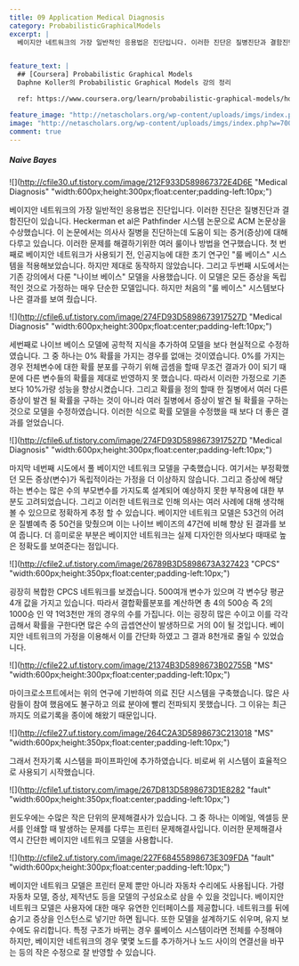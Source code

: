 ```yaml
---
title: 09 Application Medical Diagnosis
category: ProbabilisticGraphicalModels
excerpt: |
  베이지안 네트워크의 가장 일반적인 응용법은 진단입니다. 이러한 진단은 질병진단과 결함진단이 있습니다.


feature_text: |
  ## [Coursera] Probabilistic Graphical Models
  Daphne Koller의 Probabilistic Graphical Models 강의 정리

  ref: https://www.coursera.org/learn/probabilistic-graphical-models/home

feature_image: "http://netascholars.org/wp-content/uploads/imgs/index.php?w=700&src=http://netascholars.org/wp-content/uploads/2013/04/9780262258357-1024x512.jpg"
image: "http://netascholars.org/wp-content/uploads/imgs/index.php?w=700&src=http://netascholars.org/wp-content/uploads/2013/04/9780262258357-1024x512.jpg"
comment: true
---
```



##### Naive Bayes

![](http://cfile30.uf.tistory.com/image/212F933D589867372E4D6E "Medical Diagnosis" "width:600px;height:300px;float:center;padding-left:10px;")

베이지안 네트워크의 가장 일반적인 응용법은 진단입니다. 이러한 진단은 질병진단과 결함진단이 있습니다. Heckerman et al은 Pathfinder 시스템 논문으로 ACM 논문상을 수상했습니다. 이 논문에서는 의사사 질병을 진단하는데 도움이 되는 증거(증상)에 대해 다루고 있습니다. 이러한 문제를 해결하기위한 여러 룰이나 방법을 연구했습니다. 첫 번째로 베이지안 네트워크가 사용되기 전, 인공지능에 대한 초기 연구인 "룰 베이스" 시스템을 적용해보았습니다. 하지만 제대로 동작하지 않았습니다. 그리고 두번째 시도에서는 기존 강의에서 다룬 "나이브 베이스" 모델을 사용했습니다. 이 모델은 모든 증상을 독립적인 것으로 가정하는 매우 단순한 모델입니다. 하지만 처음의 "룰 베이스" 시스템보다 나은 결과를 보여 줬습니다.

![](http://cfile6.uf.tistory.com/image/274FD93D5898673917527D "Medical Diagnosis" "width:600px;height:300px;float:center;padding-left:10px;")

세번째로 나이브 베이스 모델에 공학적 지식을 추가하여 모델을 보다 현실적으로 수정하였습니다. 그 중 하나는 0% 확률을 가지는 경우를 없애는 것이였습니다. 0%를 가지는 경우 전체변수에 대한 확률 분포를 구하기 위해 곱셈을 할때 무조건 결과가 0이 되기 때문에 다른 변수들의 확률을 제대로 반영하지 못 했습니다. 따라서 이러한 가정으로 기존보다 10%가량 성능을 향상시켰습니다. 그리고 확률을 정의 할때 한 질병에서 여러 다른 증상이 발견 될 확률을 구하는 것이 아니라 여러 질병에서 증상이 발견 될 확률을 구하는 것으로 모델을 수정하였습니다. 이러한 식으로 확률 모델을 수정했을 때 보다 더 좋은 결과를 얻었습니다.

![](http://cfile6.uf.tistory.com/image/274FD93D5898673917527D "Medical Diagnosis" "width:600px;height:300px;float:center;padding-left:10px;")

마지막 네번째 시도에서 풀 베이지안 네트워크 모델을 구축했습니다. 여기서는 부정확했던 모든 증상(변수)가 독립적이라는 가정을 더 이상하지 않습니다. 그리고 증상에 해당하는 변수는 많은 수의 부모변수를 가지도록 설계되어 예상하지 못한 부작용에 대한 부분도 고려되었습니다. 그리고 이러한 네트워크로 인해 의사는 여러 사례에 대해 생각해 볼 수 있으므로 정확하게 추정 할 수 있습니다. 베이지안 네트워크 모델은 53건의 어려운 질별예측 중 50건을 맞췄으며 이는 나이브 베이즈의 47건에 비해 향상 된 결과를 보여 줍니다. 더 흥미로운 부분은 베이지안 네트워크는 실제 디자인한 의사보다 때때로 높은 정확도를 보여준다는 점입니다.   

![](http://cfile2.uf.tistory.com/image/26789B3D5898673A327423 "CPCS" "width:600px;height:350px;float:center;padding-left:10px;")

굉장히 복합한 CPCS 네트워크를 보겠습니다. 500여개 변수가 있으며 각 변수당 평균 4개 값을 가지고 있습니다. 따라서 결합확률분포를 계산하면 총 4의 500승 즉 2의 1000승 인 약 1억3천만 개의 경우의 수를 가집니다. 이는 굉장히 많은 수이고 이를 각각 곱해서 확률을 구한다면 많은 수의 곱셉연산이 발생하므로 거의 0이 될 것입니다. 베이지안 네트워크의 가정을 이용해서 이를 간단화 하였고 그 결과 8천개로 줄일 수 있었습니다.    

![](http://cfile22.uf.tistory.com/image/21374B3D5898673B02755B "MS" "width:600px;height:300px;float:center;padding-left:10px;")

마이크로소프트에서는 위의 연구에 기반하여 의료 진단 시스템을 구축했습니다. 많은 사람들이 참여 했음에도 불구하고 의료 분야에 빨리 전파되지 못했습니다. 그 이유는 최근까지도 의료기록을 종이에 해왔기 때문입니다.  

![](http://cfile27.uf.tistory.com/image/264C2A3D5898673C213018 "MS" "width:600px;height:350px;float:center;padding-left:10px;")

그래서 전자기록 시스템을 파이프파인에 추가하였습니다. 비로써 위 시스템이 효율적으로 사용되기 시작했습니다.   

![](http://cfile1.uf.tistory.com/image/267D813D5898673D1E8282 "fault" "width:600px;height:350px;float:center;padding-left:10px;")

윈도우에는 수많은 작은 단위의 문제해결사가 있습니다. 그 중 하나는 이메일, 엑셀등 문서를 인쇄할 때 발생하는 문제를 다루는 프린터 문제해결사입니다. 이러한 문제해결사 역시 간단한 베이지안 네트워크 모델을 사용합니다.  

![](http://cfile2.uf.tistory.com/image/227F68455898673E309FDA "fault" "width:600px;height:300px;float:center;padding-left:10px;")

베이지안 네트워크 모델은 프린터 문제 뿐만 아니라 자동차 수리에도 사용됩니다. 가령 자동차 모델, 증상, 제작년도 등을 모델의 구성요소로 삼을 수 있을 것입니다. 베이지안 네트워크 모델은 사용자에 대한 매우 유연한 인터페이스를 제공합니다. 네트워크를 뒤에 숨기고 증상을 인스턴스로 넣기만 하면 됩니다. 또한 모델을 설계하기도 쉬우며, 유지 보수에도 유리합니다. 특정 구조가 바뀌는 경우 룰베이스 시스템이라면 전체를 수정해야 하지만, 베이지안 네트워크의 경우 몇몇 노드를 추가하거나 노드 사이의 연결선을 바꾸는 등의 작은 수정으로 잘 반영할 수 있습니다.  
